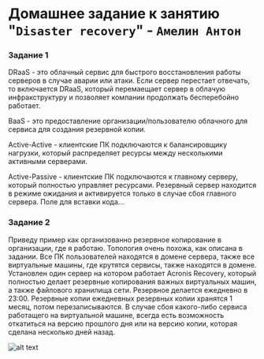 # Домашнее задание к занятию "`Disaster recovery`" - `Амелин Антон`


### Задание 1

DRaaS - это облачный сервис для быстрого восстановления работы серверов в случае аварии или атаки. Если сервер перестает отвечать, то включается DRaaS, который перемаещает сервер в облачую инфракструктуру и позволяет компании продолжать бесперебойно работает.

BaaS - это предоставление организации/пользователю облачного для сервиса для создания резервной копии.

Active-Active -  клиентские ПК подключаются к балансировщику нагрузки, который распределяет ресурсы между несколькими активными серверами. 

Active-Passive - клиентские ПК подключаются к главному серверу, который полностью управляет ресурсами. Резервный сервер находится в режиме ожидания и активируется 
только в случае сбоя главного сервера.
Поле для вставки кода...


### Задание 2


Приведу пример как организованно резервное копирование в организации, где я работаю. Топология очень похожа, как описана в задании. Все ПК пользователей находятся в домене сервера, также все виртуальные машины, где крутятся сервисы, также находятся в домене. 
Установлен один сервер на котором работает Acronis Recovery, который полностью делает резервные копирования важных виртуальных машин, а также файлового хранилища сети. 
Резервное делается ежедневно в 23:00. Резервные копии ежедневных резервных копии хранятся 1 месяц, потом перезаписываются. 
В случае сбоя какого-либо сервиса работащего на виртуальной машине, всегда есть возможность откатиться на версию прошлого дня или на версию копии, которая сделана несколько дней назад.

![alt text](https://i.ibb.co/jMw2BG6/backup.jpg)
